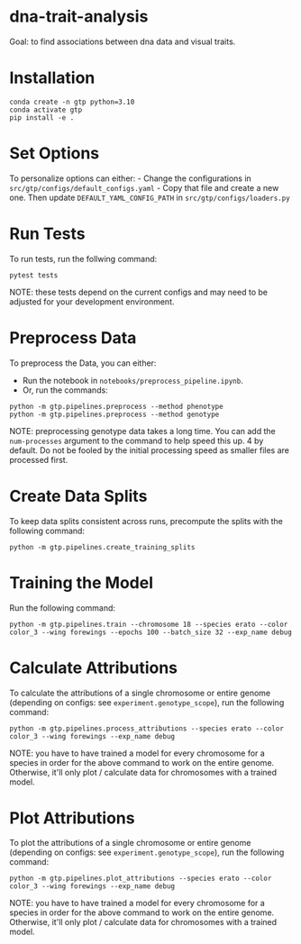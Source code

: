 # dna-trait-analysis
Goal: to find associations between dna data and visual traits.

# Installation
```
conda create -n gtp python=3.10
conda activate gtp
pip install -e .
```

# Set Options
To personalize options can either:
    - Change the configurations in `src/gtp/configs/default_configs.yaml`
    - Copy that file and create a new one. Then update ```DEFAULT_YAML_CONFIG_PATH``` in ```src/gtp/configs/loaders.py```

# Run Tests
To run tests, run the follwing command:
```
pytest tests
```

NOTE: these tests depend on the current configs and may need to be adjusted for your development environment.

# Preprocess Data
To preprocess the Data, you can either:
- Run the notebook in ```notebooks/preprocess_pipeline.ipynb```.
- Or, run the commands:
```
python -m gtp.pipelines.preprocess --method phenotype
python -m gtp.pipelines.preprocess --method genotype
```

NOTE: preprocessing genotype data takes a long time. You can add the ```num-processes``` argument to the command to help speed this up. 4 by default. Do not be fooled by the initial processing speed as smaller files are processed first.

# Create Data Splits
To keep data splits consistent across runs, precompute the splits with the following command:
```
python -m gtp.pipelines.create_training_splits
```

# Training the Model
Run the following command:
```
python -m gtp.pipelines.train --chromosome 18 --species erato --color color_3 --wing forewings --epochs 100 --batch_size 32 --exp_name debug
```

# Calculate Attributions
To calculate the attributions of a single chromosome or entire genome (depending on configs: see `experiment.genotype_scope`), run the following command:
```
python -m gtp.pipelines.process_attributions --species erato --color color_3 --wing forewings --exp_name debug
```

NOTE: you have to have trained a model for every chromosome for a species in order for the above command to work on the entire genome. Otherwise, it'll only plot / calculate data for chromosomes with a trained model.

# Plot Attributions
To plot the attributions of a single chromosome or entire genome (depending on configs: see `experiment.genotype_scope`), run the following command:
```
python -m gtp.pipelines.plot_attributions --species erato --color color_3 --wing forewings --exp_name debug
```

NOTE: you have to have trained a model for every chromosome for a species in order for the above command to work on the entire genome. Otherwise, it'll only plot / calculate data for chromosomes with a trained model.